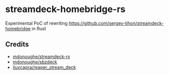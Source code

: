 # streamdeck-homebridge-rs
Experimental PoC of rewriting https://github.com/sergey-tihon/streamdeck-homebridge in Rust

## Credits

* [mdonoughe/streamdeck-rs](https://github.com/mdonoughe/streamdeck-rs/blob/main/src/registration.rs)
* [mdonoughe/sbzdeck](https://github.com/mdonoughe/sbzdeck)
* [iluvcapra/reaper_stream_deck](https://github.com/iluvcapra/reaper_stream_deck)